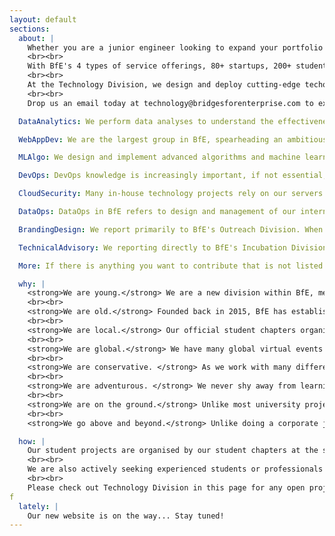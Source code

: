 ```yaml
---
layout: default
sections:
  about: |
    Whether you are a junior engineer looking to expand your portfolio and skills, a senior professional eager to translate your valuable work experience into scalable social impact, or a university student passionate about tech and entrepreneurship, BfE Technology is the place for you. 
    <br><br>
    With BfE's 4 types of service offerings, 80+ startups, 200+ students and 200+ professionals across EMEA, Asia and Americas, a huge amount of data go in and out of the organisation on a day-to-day basis. The rapidly growing global user base makes it challenging to keep the community connected and our resources as accessible as possible, an issue only made worse by the covid pandemic. BfE Technology Division was founded in Aug 2020 to address these needs, replacing the previous Data Analytics team in BfE to encompass a much wider spectrum of work.  
    <br><br>
    At the Technology Division, we design and deploy cutting-edge techonological tools to scale BfE's services for social entrepreneurs in the developing world. Our work covers a wide range of technology disciplines. As long as you enjoy tech, there is almost always something for you wherever your skills and interests lie. 
    <br><br>
    Drop us an email today at technology@bridgesforenterprise.com to explore how you can make a global impact from home with something you love.

  DataAnalytics: We perform data analyses to understand the effectiveness of our strategies and operational models, and work with other divisions to implement our proposed suggestions. We come from a mix of business and technology backgrounds, and enjoy using a minimalist framework to address the most sophisticated business needs. Some of the cool data we have looked at include startup application data, crowdfunding data and web traffic data for SEO optimisation.

  WebAppDev: We are the largest group in BfE, spearheading an ambitious initiaitve to build an extensive online platform for every aspect of BfE's work. We love building various things from small cute tools to large platforms, and abhor clicking our mouse like a caveman. We are soon releasing our self-hosted website and intranet, with various integrations with our internal tools such as Slack and Hubspot to connect the awesome people in BfE across the world. Many exciting features and apps are being proposed and developed by our teammates from around the world.

  MLAlgo: We design and implement advanced algorithms and machine learning tools to automate complex decision-making processes in BfE. While some of us use NLP tools to help recommend investors for a given startup, others are looking at startup-mentor matching formulated as a graph matching problem, or advising the development of a voting system for startup selection. If you see a bunch of people arguing over maths on a whiteboard or getting all hyped about a new ML library in Python, that is us!

  DevOps: DevOps knowledge is increasingly important, if not essential, for anyone working or aspiring to work as a software engineer. We design and implement DevOps processes from continous integration, testing to deployment, improving code collaboration across the globe. While we are only at our beginning with a minimal set of CD/CI configurations via GitHub Actions, we have many possible additions planned down the road to help manage our codebase and make the tech kids' life easier. The nature of our work means that we are involved in many high-level decision making in the Technology Division.

  CloudSecurity: Many in-house technology projects rely on our servers on cloud, which needs to host our data securely, communicate with clients in different regions with low latency, and be managed within our budget. We work with DevOps to manage our new infrastructure-as-code process and investigate security loopholes in both our code and our server setup. We occassionally work with DataOps and our internal legal advisors to make sure our tech work is compliant with GDPR regulations.

  DataOps: DataOps in BfE refers to design and management of our internal database and any operational procedures that can alter our database, usually by people outside the Technology Division (as the other case is handled by DevOps). We work very closely with the global leadership to establish protocols for various procedures in BfE, and develop a clear vision of our own about how BfE's organisational structure should transform to meet our strategic needs. We code less often than the rest, usually in the context of database management or automation with DevOps. But when we do code, we rock.

  BrandingDesign: We report primarily to BfE's Outreach Division. When we are in Tech, it is usually to convert the branding strategies and guidelines developed in Outreach into standardised stylesheet files that will be enforced within Tech. We are usually people who are passionate about front-end development, UI deisgn, digital media and branding.

  TechnicalAdvisory: We reporting directly to BfE's Incubation Division, although we share many training and partnerships with Technology. We provide technical consulting to our startups as part of BfE's flagship incubation programme. As our startups range from solar energy firms to blockchain companies, we have not just programmers but also mechanical enginners, electronic engineers, material scientists, medical students... and many more. For programmers, it is easy and often encouraged for people on the internal projects to switch over to our side, and vice versa.

  More: If there is anything you want to contribute that is not listed here and yet would be a great fit for us, let us know! ;)

  why: |
    <strong>We are young.</strong> We are a new division within BfE, meaning that there are plenty of opportunities to apply technology not yet explored within the organisation. If you have an idea about what you want to do in BfE, we will provide you with the resources to fulfil it.
    <br><br>
    <strong>We are old.</strong> Founded back in 2015, BfE has established an extensive network of students, professionals and entrepreneurs around the world, allowing you to make many meaningful connections and even forge new partnerships on behalf of BfE Technology. We have a wide range of talents and connections within Technology from experienced undergraduates to PhDs, full-time professionoals and tech consulting firms; they are there for you to bounce ideas upon and get advice regarding BfE or non-BfE work. At the moment, we are working hard to develop training materials to consolidate our experience and pass on the knowledge to new members.
    <br><br>
    <strong>We are local.</strong> Our official student chapters organise many in-person events and meetups to engage you with BfE members and mentors from a wide spectrum of background, enabling you to build connections within your geographical regions. They are currently based in UK, Singapore, US, Netherlands and Canada, and actively expanding to have our footprints across the world.
    <br><br> 
    <strong>We are global.</strong> We have many global virtual events and updates keeping everyone informed of the ongoings in BfE and allowing you to connect to people in places you have never been before. Most of our tech work is done via online collaboration, so there is no geographical limitation regarding where you should be.
    <br><br>
    <strong>We are conservative. </strong> As we work with many different stakeholders and sensative data, we are very careful about ensuring data protection and security in every aspect of our code. Before making it fast, we first make it work and make it right.
    <br><br>
    <strong>We are adventurous. </strong> We never shy away from learning and approving new technologies to improve the way we code and analyse things at BfE. BfE was founded on the belief that the better we are at our work, the greater the impact we have through BfE, which underpins our quench for innovation at BfE Technology.
    <br><br>
    <strong>We are on the ground.</strong> Unlike most university projects and hackathons, the code you write for BfE will directly address real business needs from BfE as an organisation and from our stakeholders including real companies accessing BfE's resources and advice, making an instant tangible social impact on a global scale.
    <br><br>
    <strong>We go above and beyond.</strong> Unlike doing a corporate job, everyone is involved in BfE on a voluntary basis, meaning that we are not here to be a small cog in a big machine and focus just on our small bit of code, but to take ownership and enact changes we believe will better serve our cause. We also echo with the principle of open-source code, and whenever we can (that is, without compromising the security of our users' data), we encourage you to open-source a modified version of the code you have done in BfE as our way to give back to the tech community.

  how: |
    Our student projects are organised by our student chapters at the start of their academic term. We also have projects under the global team open all year round to students and professionals at various experience levels. The commitment levels are designed to take into account of your full-time study/work schedule, and will be specified in each project.
    <br><br>
    We are also actively seeking experienced students or professionals to fill some vacancies in the global technology leadership team or to join our global mentor network. The commitment level for global leadership roles is typically less than a project, but depends on the actualy responsibilities assigned and your personal interest. The commitment level for mentors is highly negotiable; you may choose to join our network first, and commit only when there are questions from students pertaining to your area of expertise and when you are free.
    <br><br>
    Please check out Technology Division in this page for any open projects or role openings other than mentors. For mentorship application, you may check out our <a href="www.bridgesforenterprise.com">main website</a> or email technology@bridgesforenterprise.com to find out more.  
f
  lately: |
    Our new website is on the way... Stay tuned!
---
```

